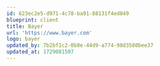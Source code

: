 ```yaml
---
id: 623ec2e5-d971-4c78-ba91-88131f4ed049
blueprint: client
title: Bayer
url: 'https://www.bayer.com'
logo: bayer
updated_by: 7b2bf1c2-0b8e-44d9-a774-98d3580bee37
updated_at: 1729081507
---
```

